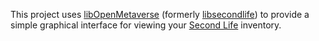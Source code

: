 This project uses [libOpenMetaverse](http://openmv.org) (formerly [libsecondlife](http://libsecondlife.org)) to provide a simple graphical interface for viewing your [Second Life](http://secondlife.com) inventory.